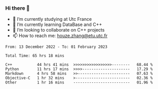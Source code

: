 ### Hi there 👋
- 🔭 I’m currently studying at Utc France
- 🌱 I’m currently learning DataBase and C++
- 👯 I’m looking to collaborate on C++ projects
- 📫 How to reach me: houze.zhang@etu.utc.fr

<!--START_SECTION:waka-->

```text
From: 13 December 2022 - To: 01 February 2023

Total Time: 65 hrs 18 mins

C++           44 hrs 41 mins  >>>>>>>>>>>>>>>>>--------   68.44 %
Python        11 hrs 17 mins  >>>>---------------------   17.29 %
Markdown      4 hrs 58 mins   >>-----------------------   07.63 %
Objective-C   1 hr 32 mins    >------------------------   02.36 %
Other         1 hr 16 mins    -------------------------   01.96 %
```

<!--END_SECTION:waka-->
